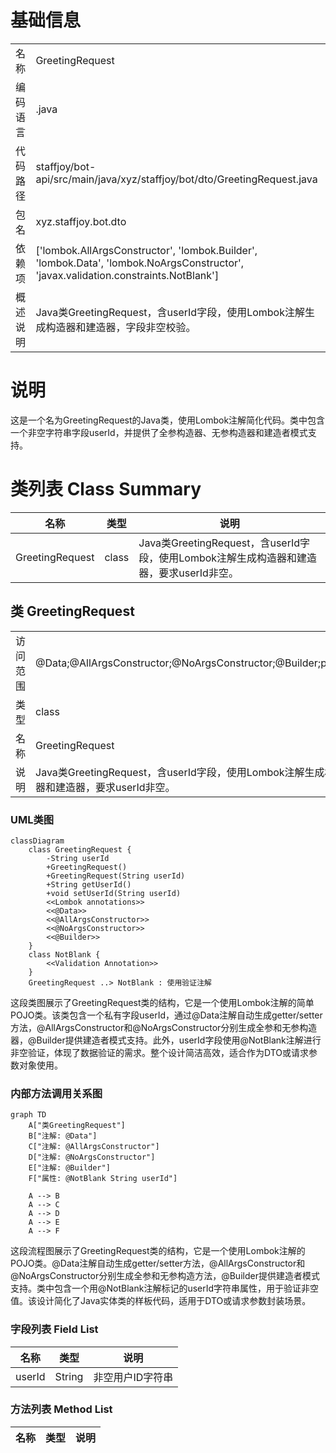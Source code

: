 # 基础信息

|      |      |
|------|------|
| 名称 | GreetingRequest |
| 编码语言 | .java |
| 代码路径 | staffjoy/bot-api/src/main/java/xyz/staffjoy/bot/dto/GreetingRequest.java |
| 包名 | xyz.staffjoy.bot.dto |
| 依赖项 | ['lombok.AllArgsConstructor', 'lombok.Builder', 'lombok.Data', 'lombok.NoArgsConstructor', 'javax.validation.constraints.NotBlank'] |
| 概述说明 | Java类GreetingRequest，含userId字段，使用Lombok注解生成构造器和建造器，字段非空校验。 |

# 说明

这是一个名为GreetingRequest的Java类，使用Lombok注解简化代码。类中包含一个非空字符串字段userId，并提供了全参构造器、无参构造器和建造者模式支持。

# 类列表 Class Summary

| 名称   | 类型  | 说明 |
|-------|------|-------------|
| GreetingRequest | class | Java类GreetingRequest，含userId字段，使用Lombok注解生成构造器和建造器，要求userId非空。 |



## 类 GreetingRequest

|      |      |
|------|------|
| 访问范围 | @Data;@AllArgsConstructor;@NoArgsConstructor;@Builder;public |
| 类型 | class |
| 名称 | GreetingRequest |
| 说明 | Java类GreetingRequest，含userId字段，使用Lombok注解生成构造器和建造器，要求userId非空。 |


### UML类图

```mermaid
classDiagram
    class GreetingRequest {
        -String userId
        +GreetingRequest()
        +GreetingRequest(String userId)
        +String getUserId()
        +void setUserId(String userId)
        <<Lombok annotations>>
        <<@Data>>
        <<@AllArgsConstructor>>
        <<@NoArgsConstructor>>
        <<@Builder>>
    }
    class NotBlank {
        <<Validation Annotation>>
    }
    GreetingRequest ..> NotBlank : 使用验证注解
```

这段类图展示了GreetingRequest类的结构，它是一个使用Lombok注解的简单POJO类。该类包含一个私有字段userId，通过@Data注解自动生成getter/setter方法，@AllArgsConstructor和@NoArgsConstructor分别生成全参和无参构造器，@Builder提供建造者模式支持。此外，userId字段使用@NotBlank注解进行非空验证，体现了数据验证的需求。整个设计简洁高效，适合作为DTO或请求参数对象使用。


### 内部方法调用关系图

```mermaid
graph TD
    A["类GreetingRequest"]
    B["注解: @Data"]
    C["注解: @AllArgsConstructor"]
    D["注解: @NoArgsConstructor"]
    E["注解: @Builder"]
    F["属性: @NotBlank String userId"]

    A --> B
    A --> C
    A --> D
    A --> E
    A --> F
```

这段流程图展示了GreetingRequest类的结构，它是一个使用Lombok注解的POJO类。@Data注解自动生成getter/setter方法，@AllArgsConstructor和@NoArgsConstructor分别生成全参和无参构造方法，@Builder提供建造者模式支持。类中包含一个用@NotBlank注解标记的userId字符串属性，用于验证非空值。该设计简化了Java实体类的样板代码，适用于DTO或请求参数封装场景。

### 字段列表 Field List

| 名称  | 类型  | 说明 |
|-------|-------|------|
| userId | String | 非空用户ID字符串 |

### 方法列表 Method List

| 名称  | 类型  | 说明 |
|-------|-------|------|




